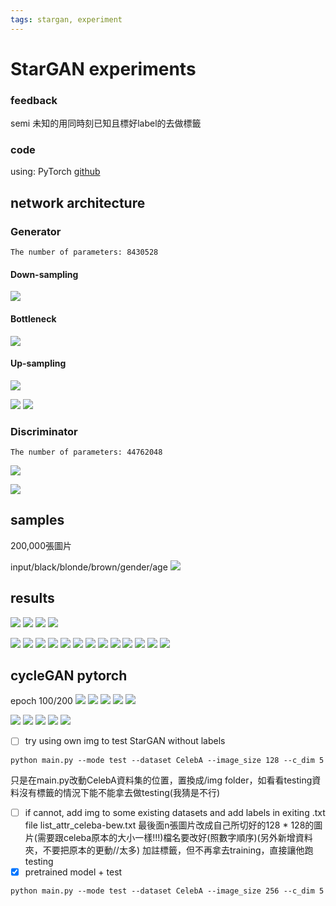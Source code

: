 ```yaml
---
tags: stargan, experiment
---
```


# StarGAN experiments

### feedback
semi 未知的用同時刻已知且標好label的去做標籤

### code
using: PyTorch [github](https://github.com/yunjey/stargan)

## network architecture

### Generator 
`The number of parameters: 8430528`
#### Down-sampling
![](https://i.imgur.com/gr704ip.png)
#### Bottleneck
![](https://i.imgur.com/edrTBRQ.png)
#### Up-sampling
![](https://i.imgur.com/i6nvYNQ.png)


![](https://i.imgur.com/xWMTX0x.png)
![](https://i.imgur.com/T50dJhe.png)


### Discriminator
`The number of parameters: 44762048`

![](https://i.imgur.com/gjgdKd3.png)

![](https://i.imgur.com/cEYNiHT.png)


## samples
200,000張圖片

input/black/blonde/brown/gender/age
![](https://i.imgur.com/ZiBxz27.jpg)

## results
![](https://i.imgur.com/MPAVBf2.png)
![](https://i.imgur.com/qk6RnNy.png)
![](https://i.imgur.com/CU8Agn6.png)
![](https://i.imgur.com/7LxUYT6.png)

![](https://i.imgur.com/Leg2ONM.png)
![](https://i.imgur.com/UMiBfO8.png)
![](https://i.imgur.com/JW8WBt5.png)
![](https://i.imgur.com/eqRvLc4.png)
![](https://i.imgur.com/ANt1Fh8.png)
![](https://i.imgur.com/RjfXK96.png)
![](https://i.imgur.com/5eR1fzg.png)
![](https://i.imgur.com/6BII8j2.png)
![](https://i.imgur.com/lOPAFUo.png)
![](https://i.imgur.com/nJIYumv.png)
![](https://i.imgur.com/Sc3oKHO.png)
![](https://i.imgur.com/tubbvgK.png)
![](https://i.imgur.com/s5aYulS.png)

## cycleGAN pytorch
epoch 100/200
![](https://i.imgur.com/pKznyQp.png)
![](https://i.imgur.com/zJ8oeRO.png)
![](https://i.imgur.com/e2jwC84.png)
![](https://i.imgur.com/l5TvtIG.png)
![](https://i.imgur.com/0DWSnEc.png)

![](https://i.imgur.com/muY5ozh.png)
![](https://i.imgur.com/aeUNSZL.png)
![](https://i.imgur.com/eyQFaA3.png)
![](https://i.imgur.com/4H4wnvq.png)
![](https://i.imgur.com/nDshwul.png)



- [ ] try using own img to test StarGAN without labels
```
python main.py --mode test --dataset CelebA --image_size 128 --c_dim 5 
```
只是在main.py改動CelebA資料集的位置，置換成/img folder，如看看testing資料沒有標籤的情況下能不能拿去做testing(我猜是不行)
- [ ] if cannot, add img to some existing datasets and add labels in exiting .txt file
list_attr_celeba-bew.txt 最後面n張圖片改成自己所切好的128 * 128的圖片(需要跟celeba原本的大小一樣!!!)檔名要改好(照數字順序)(另外新增資料夾，不要把原本的更動//太多)
加註標籤，但不再拿去training，直接讓他跑testing
- [x] pretrained model + test 
```
python main.py --mode test --dataset CelebA --image_size 256 --c_dim 5
```
